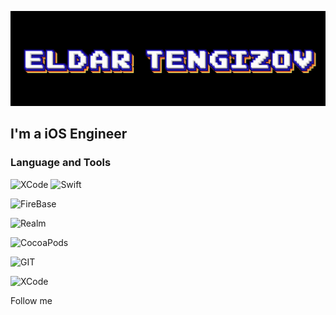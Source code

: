 [![Header](https://github.com/madpuncher/madpuncher/blob/main/assets/header.jpg)](https://www.instagram.com/eldar_tengizov)

## I'm a iOS Engineer

### Language and Tools 
![XCode](https://img.shields.io/badge/-XCode-090909?style=for-the-badge&logo=xcode&logoColor=47C5FB)
![Swift](https://img.shields.io/badge/-Swift-090909?style=for-the-badge&logo=Swift&logoColor=F88C00)

![FireBase](https://img.shields.io/badge/-FireBase-090909?style=for-the-badge&logo=FireBase&logoColor=E9D54D)

![Realm](https://img.shields.io/badge/-Realm-090909?style=for-the-badge&logo=Realm&logoColor=red)

![CocoaPods](https://img.shields.io/badge/-CocoaPods-090909?style=for-the-badge&logo=CocoaPods&logoColor=green)

![GIT](https://img.shields.io/badge/-GIT-090909?style=for-the-badge&logo=GIT&logoColor=wgite)

![XCode](https://img.shields.io/badge/-SwiftUI-090909?style=for-the-badge&logo=circle&logoColor=47C5FB)


Follow me

